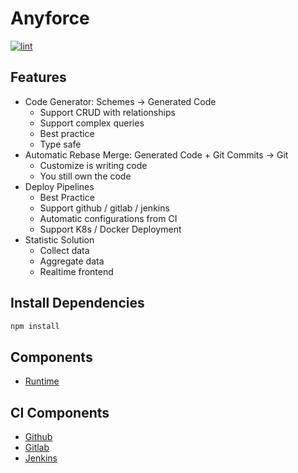# Anyforce

[![lint](https://github.com/42signal/anyforce/actions/workflows/check.yml/badge.svg)](https://github.com/42signal/anyforce/actions/workflows/check.yml)

## Features

- Code Generator: Schemes -> Generated Code
  - Support CRUD with relationships
  - Support complex queries
  - Best practice
  - Type safe
- Automatic Rebase Merge: Generated Code + Git Commits -> Git
  - Customize is writing code
  - You still own the code
- Deploy Pipelines
  - Best Practice
  - Support github / gitlab / jenkins
  - Automatic configurations from CI
  - Support K8s / Docker Deployment
- Statistic Solution
  - Collect data
  - Aggregate data
  - Realtime frontend

## Install Dependencies

```bash
npm install
```

## Components

- [Runtime](./runtime/)

## CI Components

- [Github](./ci/github/)
- [Gitlab](./ci/gitlab/)
- [Jenkins](./ci/jenkins/)
